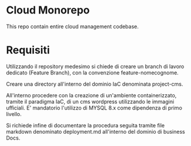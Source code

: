 # Cloud Monorepo

This repo contain entire cloud management codebase.

# Requisiti


Utilizzando il repository medesimo si chiede di creare un branch di lavoro dedicato (Feature Branch), con la convenzione feature-nomecognome.

Creare una directory all'interno del dominio IaC denominata project-cms.

All'interno procedere con la creazione di un'ambiente containerizzato, tramite il paradigma IaC, di un cms wordpress utilizzando le immagini ufficiali.
E' mandatorio l'utilizzo di MYSQL 8.x come dipendenza di primo livello.

Si richiede infine di documentare la procedura seguita tramite file markdown denominato deployment.md all'interno del dominio di business Docs.

  
